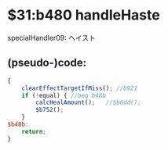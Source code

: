 ﻿
# $31:b480 handleHaste

<summary>specialHandler09: ヘイスト</summary>

## (pseudo-)code:
```js
{
	clearEffectTargetIfMiss(); //b921
	if (!equal) { //beq b48b
		calcHealAmount();	//$b6dd();
		$b752();
	}
$b48b:
	return;
}
```



